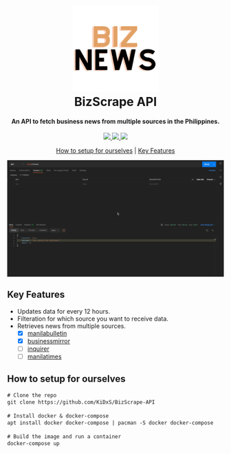 <h1 align="center">
  <br>
  <img src="https://raw.githubusercontent.com/KiDxS/BizScrape-API/dev/docs/img/logo.png" height="200" width="200">
  <br>
  BizScrape API
</h1>
<h4 align="center">
  An API to fetch business news from multiple sources in the Philippines. 
</h4>
<div align="center">
  <a href="https://web.facebook.com/KidZenChan/">
    <img src="https://img.shields.io/badge/chat-on%20facebook-orange">
  </a>
  <a href="https://github.com/KiDxS/BizScrape-API/issues/new?assignees=&labels=suggestion&template=suggestion.md&title=%5BSuggestion%5D">
    <img src="https://img.shields.io/badge/send-suggestions-green">
  </a>
  <a href="https://bizscrape-api.herokuapp.com">
    <img src="https://img.shields.io/badge/heroku-demo-blue">
  </a>
</div>
<p align="center">
  <a href="#how-to-setup-for-ourselves">How to setup for ourselves</a> |
  <a href="#key-features">Key Features</a>
</p>
<img align="center" src="https://raw.githubusercontent.com/KiDxS/BizScrape-API/master/docs/img/BizScrape-API.gif">

## Key Features
- Updates data for every 12 hours.
- Filteration for which source you want to receive data.
- Retrieves news from multiple sources.
  - [x] [manilabulletin](https://mb.com.ph/category/business/business-news)
  - [x] [businessmirror](https://businessmirror.com.ph/category/business/)
  - [ ] [inquirer](https://business.inquirer.net/category/latest-stories)
  - [ ] [manilatimes](https://www.manilatimes.net/business)

## How to setup for ourselves
```
# Clone the repo
git clone https://github.com/KiDxS/BizScrape-API

# Install docker & docker-compose
apt install docker docker-compose | pacman -S docker docker-compose

# Build the image and run a container
docker-compose up
```

